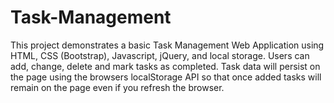 # Task-Management
This project demonstrates a basic Task Management Web Application using HTML, CSS (Bootstrap), Javascript, jQuery, and local storage. Users can add, change, delete and mark tasks as completed. Task data will persist on the page using the browsers localStorage API so that once added tasks will remain on the page even if you refresh the browser. 
